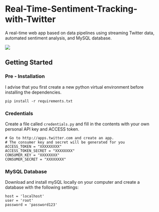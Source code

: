 # Real-Time-Sentiment-Tracking-with-Twitter
A real-time web app based on data pipelines using streaming Twitter data, automated sentiment analysis, and MySQL database.

![]("https://imgur.com/kUqihyf")


## Getting Started
### Pre - Installation

I advise that you first create a new python virtual environment before installing the dependencies.

```
pip install -r requirements.txt
```

### Credentials

Create a file called ```credentials.py``` and fill in the contents with your own personal API key and ACCESS token.

```
# Go to http://apps.twitter.com and create an app.
# The consumer key and secret will be generated for you
ACCESS_TOKEN = "XXXXXXXXX"
ACCESS_TOKEN_SECRET = "XXXXXXXX"
CONSUMER_KEY = "XXXXXXXX"
CONSUMER_SECRET = "XXXXXXXX"
```

### MySQL Database

Download and install mySQL locally on your computer and create a database with the following settings:

```
host = 'localhost'
user = 'root'
password = 'password123'
```
